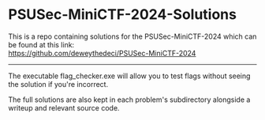 # PSUSec-MiniCTF-2024-Solutions

This is a repo containing solutions for the PSUSec-MiniCTF-2024 which can be found at this link:  
https://github.com/deweythedeci/PSUSec-MiniCTF-2024

---

The executable flag_checker.exe will allow you to test flags without seeing the solution if you're incorrect.

The full solutions are also kept in each problem's subdirectory alongside a writeup and relevant source code.
